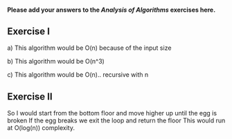 #### Please add your answers to the ***Analysis of  Algorithms*** exercises here.

## Exercise I

a) This algorithm would be O(n) because of the input size


b) This algorithm would be O(n^3)


c) This algorithm would be O(n).. recursive with n

## Exercise II

So I would start from the bottom floor and move higher up until the egg is broken
If the egg breaks we exit the loop and return the floor
This would run at O(log(n)) complexity.



